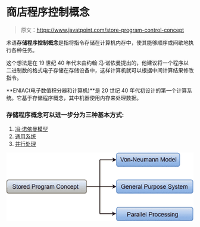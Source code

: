 # 商店程序控制概念

> 原文：<https://www.javatpoint.com/store-program-control-concept>

术语**存储程序控制概念**是指将指令存储在计算机内存中，使其能够顺序或间歇地执行各种任务。

这个想法是在 19 世纪 40 年代末由约翰·冯·诺依曼提出的，他建议将一个程序以二进制数的格式电子存储在存储设备中，这样计算机就可以根据中间计算结果修改指令。

**ENIAC(电子数值积分器和计算机)**是 20 世纪 40 年代初设计的第一个计算系统。它基于存储程序概念，其中机器使用内存来处理数据。

### 存储程序概念可以进一步分为三种基本方式:

1.  [冯·诺依曼模型](von-neumann-model)
2.  [通用系统](general-purpose-system)
3.  [并行处理](parallel-processing)

![Store Program Control Concept](img/d7cf8bcf49ec4329e5678666f956ab3d.png)